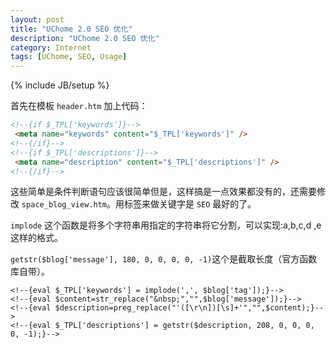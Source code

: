 ```yaml
---
layout: post
title: "UChome 2.0 SEO 优化"
description: "UChome 2.0 SEO 优化"
category: Internet
tags: [UChome, SEO, Usage]
---
```

{% include JB/setup %}

首先在模板 `header.htm` 加上代码：

```html
<!--{if $_TPL['keywords']}-->
 <meta name="keywords" content="$_TPL['keywords']" />
<!--{/if}-->
<!--{if $_TPL['descriptions']}-->
 <meta name="description" content="$_TPL['descriptions']" />
<!--{/if}-->
```

这些简单是条件判断语句应该很简单但是，这样搞是一点效果都没有的，还需要修改 `space_blog_view.htm`。用标签来做关键字是 `SEO` 最好的了。

`implode` 这个函数是将多个字符串用指定的字符串将它分割，可以实现:a,b,c,d ,e这样的格式。

`getstr($blog['message'], 180, 0, 0, 0, 0, -1)`这个是截取长度（官方函数库自带）。

```
<!--{eval $_TPL['keywords'] = implode(',', $blog['tag']);}-->
<!--{eval $content=str_replace("&nbsp;","",$blog['message']);}-->
<!--{eval $description=preg_replace("'([\r\n])[\s]+'","",$content);}-->
<!--{eval $_TPL['descriptions'] = getstr($description, 208, 0, 0, 0, 0, -1);}-->
```